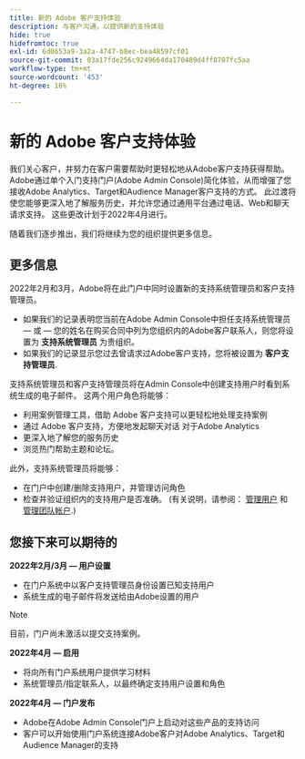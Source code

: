 ```yaml
---
title: 新的 Adobe 客户支持体验
description: 与客户沟通，以提供新的支持体验
hide: true
hidefromtoc: true
exl-id: 6d0653a9-3a2a-4747-b8ec-bea48597cf01
source-git-commit: 03a17fde256c9249664da170489d4ff8707fc5aa
workflow-type: tm+mt
source-wordcount: '453'
ht-degree: 16%

---
```


# 新的 Adobe 客户支持体验

我们关心客户，并努力在客户需要帮助时更轻松地从Adobe客户支持获得帮助。 Adobe通过单个入门支持门户(Adobe Admin Console)简化体验，从而增强了您接收Adobe Analytics、Target和Audience Manager客户支持的方式。 此过渡将使您能够更深入地了解服务历史，并允许您通过通用平台通过电话、Web和聊天请求支持。 这些更改计划于2022年4月进行。

随着我们逐步推出，我们将继续为您的组织提供更多信息。

## 更多信息

2022年2月和3月，Adobe将在此门户中同时设置新的支持系统管理员和客户支持管理员。

* 如果我们的记录表明您当前在Adobe Admin Console中担任支持系统管理员 — 或 — 您的姓名在购买合同中列为您组织内的Adobe客户联系人，则您将设置为 **支持系统管理员** 为贵组织。
* 如果我们的记录显示您过去曾请求过Adobe客户支持，您将被设置为 **客户支持管理员**.

支持系统管理员和客户支持管理员将在Admin Console中创建支持用户时看到系统生成的电子邮件。 这两个用户角色将能够：

* 利用案例管理工具，借助 Adobe 客户支持可以更轻松地处理支持案例
* 通过 Adobe 客户支持，方便地发起聊天对话 对于Adobe Analytics
* 更深入地了解您的服务历史
* 浏览热门帮助主题和论坛。

此外，支持系统管理员将能够：

* 在门户中创建/删除支持用户，并管理访问角色
* 检查并验证组织内的支持用户是否准确。 (有关说明，请参阅： [管理用户](https://helpx.adobe.com/cn/enterprise/using/users.html) 和 [管理团队帐户](https://helpx.adobe.com/cn/enterprise/using/accounts.html).)

## 您接下来可以期待的

**2022年2月/3月 — 用户设置**

* 在门户系统中以客户支持管理员身份设置已知支持用户
* 系统生成的电子邮件将发送给由Adobe设置的用户

>[!NOTE]
>
>目前，门户尚未激活以提交支持案例。

**2022年4月 — 启用**

* 将向所有门户系统用户提供学习材料
* 系统管理员/指定联系人，以最终确定支持用户设置和角色

**2022年4月 — 门户发布**

* Adobe在Adobe Admin Console门户上启动对这些产品的支持访问
* 客户可以开始使用门户系统连接Adobe客户对Adobe Analytics、Target和Audience Manager的支持
